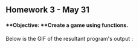## Homework 3 - May 31

#### **Objective: **Create a game using functions.

Below is the GIF of the resultant program's output :
